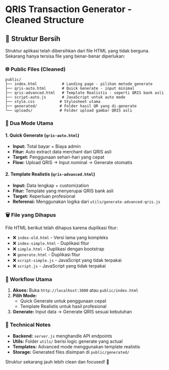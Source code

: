 # QRIS Transaction Generator - Cleaned Structure

## 📁 Struktur Bersih

Struktur aplikasi telah dibersihkan dari file HTML yang tidak berguna. Sekarang hanya tersisa file yang benar-benar diperlukan:

### 🌐 Public Files (Cleaned)
```
public/
├── index.html           # Landing page - pilihan metode generate
├── qris-auto.html       # Quick Generate - input minimal
├── qris-advanced.html   # Template Realistis - seperti QRIS bank asli
├── script-auto.js       # JavaScript untuk auto mode
├── style.css           # Stylesheet utama
├── generated/          # Folder hasil QR yang di-generate
└── uploads/            # Folder upload gambar QRIS asli
```

### 🚀 Dua Mode Utama

#### 1. **Quick Generate** (`qris-auto.html`)
- **Input:** Total bayar + Biaya admin
- **Fitur:** Auto extract data merchant dari QRIS asli
- **Target:** Penggunaan sehari-hari yang cepat
- **Flow:** Upload QRIS → Input nominal → Generate otomatis

#### 2. **Template Realistis** (`qris-advanced.html`) 
- **Input:** Data lengkap + customization
- **Fitur:** Template yang menyerupai QRIS bank asli
- **Target:** Keperluan profesional
- **Referensi:** Menggunakan logika dari `utils/generate-advanced-qris.js`

### 🗑️ File yang Dihapus
File HTML berikut telah dihapus karena duplikasi fitur:
- ❌ `index-old.html` - Versi lama yang kompleks
- ❌ `index-simple.html` - Duplikasi fitur
- ❌ `simple.html` - Duplikasi dengan bootstrap
- ❌ `generate.html` - Duplikasi fitur
- ❌ `script-simple.js` - JavaScript yang tidak terpakai
- ❌ `script.js` - JavaScript yang tidak terpakai

### 🎯 Workflow Utama

1. **Akses:** Buka `http://localhost:3000` atau `public/index.html`
2. **Pilih Mode:**
   - Quick Generate untuk penggunaan cepat
   - Template Realistis untuk hasil profesional
3. **Generate:** Input data → Generate QRIS sesuai kebutuhan

### 🔧 Technical Notes

- **Backend:** `server.js` menghandle API endpoints
- **Utils:** Folder `utils/` berisi logic generate yang actual
- **Templates:** Advanced mode menggunakan template realistis
- **Storage:** Generated files disimpan di `public/generated/`

Struktur sekarang jauh lebih clean dan focused! 🎉